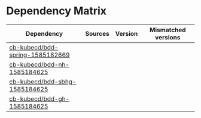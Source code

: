 # Dependency Matrix

Dependency | Sources | Version | Mismatched versions
---------- | ------- | ------- | -------------------
[cb-kubecd/bdd-spring-1585182669](https://github.com/cb-kubecd/bdd-spring-1585182669.git) |  | []() | 
[cb-kubecd/bdd-nh-1585184625](https://github.com/cb-kubecd/bdd-nh-1585184625.git) |  | []() | 
[cb-kubecd/bdd-sbhg-1585184625](https://github.com/cb-kubecd/bdd-sbhg-1585184625.git) |  | []() | 
[cb-kubecd/bdd-gh-1585184625](https://github.com/cb-kubecd/bdd-gh-1585184625.git) |  | []() | 
